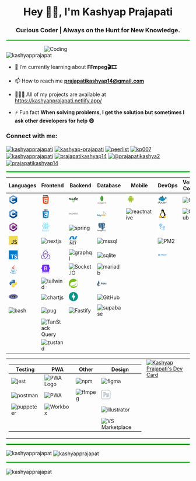 <h1 align="center">Hey 👋🏻, I'm Kashyap Prajapati</h1>
<h3 align="center">Curious Coder | Always on the Hunt for New Knowledge.</h3>
<hr style="border: 1px solid #00FF00;">

<img align="right" alt="Coding" width="400" src="https://media1.tenor.com/m/NOYF3f82b_gAAAAC/programmer.gif">
<p align="left"> <img src="https://komarev.com/ghpvc/?username=kashyapprajapat&label=Profile%20views&color=0e75b6&style=flat" alt="kashyapprajapat" /> </p>


- 🌱 I’m currently learning about **FFmpeg🎬🎞️**

- 📫 How to reach me **prajapatikashyap14@gmail.com**

- 👨🏻‍💻 All of my projects are available at https://kashyapprajapati.netlify.app/

- ⚡ Fun fact **When solving problems, I get the solution but sometimes I ask other developers for help 😄**




<h3 align="left">Connect with me:</h3>
<p align="left">
<a href="https://app.daily.dev/kashyapprajapati" target="blank"><img align="center" src="https://raw.githubusercontent.com/rahuldkjain/github-profile-readme-generator/master/src/images/icons/Social/devto.svg" alt="kashyapprajapati" height="30" width="40" /></a>
<a href="https://linkedin.com/in/kashyap-prajapati" target="blank"><img align="center" src="https://raw.githubusercontent.com/rahuldkjain/github-profile-readme-generator/master/src/images/icons/Social/linked-in-alt.svg" alt="kashyap-prajapati" height="30" width="40" /></a>
<a href="https://peerlist.io/kashyap_kp" target="blank"><img align="center" src="https://peerlist.io/favicon.ico" alt="peerlist" height="30" width="30" /></a>
<a href="https://hashnode.com/@kp007" target="blank">
  <img align="center" src="https://cdn.hashnode.com/res/hashnode/image/upload/v1611902473383/CDyAuTy75.png" alt="kp007" height="30" width="30" />
</a>
<a href="https://www.hackerrank.com/kashyapprajapati" target="blank"><img align="center" src="https://raw.githubusercontent.com/rahuldkjain/github-profile-readme-generator/master/src/images/icons/Social/hackerrank.svg" alt="kashyapprajapati" height="30" width="40" /></a>
<a href="https://www.leetcode.com/prajapatikashyap14" target="blank"><img align="center" src="https://raw.githubusercontent.com/rahuldkjain/github-profile-readme-generator/master/src/images/icons/Social/leet-code.svg" alt="prajapatikashyap14" height="30" width="40" /></a>
<a href="https://www.hackerearth.com/@prajapatikashya2" target="blank"><img align="center" src="https://raw.githubusercontent.com/rahuldkjain/github-profile-readme-generator/master/src/images/icons/Social/hackerearth.svg" alt="@prajapatikashya2" height="30" width="40" /></a>
<a href="https://auth.geeksforgeeks.org/user/prajapatikashyap14" target="blank"><img align="center" src="https://raw.githubusercontent.com/rahuldkjain/github-profile-readme-generator/master/src/images/icons/Social/geeks-for-geeks.svg" alt="prajapatikashyap14" height="30" width="40" /></a>
</p>




<hr style="border: 1px solid #00FF00;">

| Languages | Frontend | Backend | Database | Mobile | DevOps | Version Control | Desktop | Browser Extensions | BaaS |
|-----------|----------|---------|----------|--------|--------|-----------------|---------|-------------------|------|
| <img src="https://raw.githubusercontent.com/devicons/devicon/master/icons/c/c-original.svg" alt="c" width="25" height="25"/> | <img src="https://raw.githubusercontent.com/devicons/devicon/master/icons/html5/html5-original-wordmark.svg" alt="html5" width="25" height="25"/> | <img src="https://raw.githubusercontent.com/devicons/devicon/master/icons/nodejs/nodejs-original-wordmark.svg" alt="nodejs" width="25" height="25"/> | <img src="https://raw.githubusercontent.com/devicons/devicon/master/icons/mongodb/mongodb-original-wordmark.svg" alt="mongodb" width="25" height="25"/> | <img src="https://raw.githubusercontent.com/devicons/devicon/master/icons/android/android-original-wordmark.svg" alt="android" width="25" height="25"/> | <img src="https://raw.githubusercontent.com/devicons/devicon/master/icons/docker/docker-original-wordmark.svg" alt="docker" width="25" height="25"/> | <img src="https://git-scm.com/images/logos/downloads/Git-Icon-1788C.png" alt="Git" width="25" height="25"/> | <img src="https://raw.githubusercontent.com/devicons/devicon/master/icons/electron/electron-original.svg" alt="electron" width="25" height="25"/> | <img src="https://fonts.gstatic.com/s/i/productlogos/chrome_store/v7/192px.svg" alt="Chrome" width="25" height="25"/> | <img src="https://www.vectorlogo.zone/logos/firebase/firebase-icon.svg" alt="firebase" width="25" height="25"/> |
| <img src="https://raw.githubusercontent.com/devicons/devicon/master/icons/cplusplus/cplusplus-original.svg" alt="cplusplus" width="25" height="25"/> | <img src="https://raw.githubusercontent.com/devicons/devicon/master/icons/css3/css3-original-wordmark.svg" alt="css3" width="25" height="25"/> | <img src="https://raw.githubusercontent.com/devicons/devicon/master/icons/express/express-original-wordmark.svg" alt="express" width="25" height="25"/> | <img src="https://raw.githubusercontent.com/devicons/devicon/master/icons/mysql/mysql-original-wordmark.svg" alt="mysql" width="25" height="25"/> | <img src="https://reactnative.dev/img/header_logo.svg" alt="reactnative" width="25" height="25"/> | <img src="https://raw.githubusercontent.com/devicons/devicon/master/icons/linux/linux-original.svg" alt="linux" width="25" height="25"/> | <img src="https://github.githubassets.com/images/modules/logos_page/GitHub-Mark.png" alt="GitHub" width="25" height="25"/> | <img src="https://raw.githubusercontent.com/devicons/devicon/master/icons/java/java-original.svg" alt="AWT" width="25" height="25"/> | <img src="https://www.mozilla.org/media/protocol/img/logos/firefox/browser/logo.eb1324e44442.svg" alt="Firefox" width="25" height="25"/> | <img src="https://www.vectorlogo.zone/logos/appwriteio/appwriteio-icon.svg" alt="appwrite" width="25" height="25"/> |
| <img src="https://raw.githubusercontent.com/devicons/devicon/master/icons/csharp/csharp-original.svg" alt="csharp" width="25" height="25"/> | <img src="https://raw.githubusercontent.com/devicons/devicon/master/icons/react/react-original-wordmark.svg" alt="react" width="25" height="25"/> | <img src="https://www.vectorlogo.zone/logos/springio/springio-icon.svg" alt="spring" width="25" height="25"/> | <img src="https://raw.githubusercontent.com/devicons/devicon/master/icons/postgresql/postgresql-original-wordmark.svg" alt="postgresql" width="25" height="25"/> | | <img src="https://raw.githubusercontent.com/github/explore/main/topics/actions/actions.png" alt="GitHub Actions" width="25" height="25"/> | | <img src="https://upload.wikimedia.org/wikipedia/commons/0/0b/Qt_logo_2016.svg" alt="PyQt" width="25" height="25"/> | <img src="https://upload.wikimedia.org/wikipedia/commons/7/7e/Microsoft_Edge_logo_%282019%29.svg" alt="Edge" width="25" height="25"/> | |
| <img src="https://raw.githubusercontent.com/devicons/devicon/master/icons/javascript/javascript-original.svg" alt="javascript" width="25" height="25"/> | <img src="https://cdn.worldvectorlogo.com/logos/nextjs-2.svg" alt="nextjs" width="25" height="25"/> | <img src="https://raw.githubusercontent.com/devicons/devicon/master/icons/dot-net/dot-net-original-wordmark.svg" alt="dotnet" width="25" height="25"/> | <img src="https://www.svgrepo.com/show/303229/microsoft-sql-server-logo.svg" alt="mssql" width="25" height="25"/> | | <img src="https://pm2.keymetrics.io/assets/pm2-logo-1.png" alt="PM2" width="25" height="25"/> | | <img src="https://upload.wikimedia.org/wikipedia/commons/b/bb/WxWidgets.svg" alt="wxWidgets" width="25" height="25"/> | | |
| <img src="https://raw.githubusercontent.com/devicons/devicon/master/icons/typescript/typescript-original.svg" alt="typescript" width="25" height="25"/> | <img src="https://raw.githubusercontent.com/devicons/devicon/master/icons/redux/redux-original.svg" alt="redux" width="25" height="25"/> | <img src="https://www.vectorlogo.zone/logos/graphql/graphql-icon.svg" alt="graphql" width="25" height="25"/> | <img src="https://www.vectorlogo.zone/logos/sqlite/sqlite-icon.svg" alt="sqlite" width="25" height="25"/> | | <img src="https://raw.githubusercontent.com/devicons/devicon/d00d0969292a6569d45b06d3f350f463a0107b0d/icons/webpack/webpack-original-wordmark.svg" alt="webpack" width="25" height="25"/> | | <img src="https://streamlit.io/images/brand/streamlit-logo-primary-colormark-darktext.png" alt="Streamlit" width="40" height="25"/> | | |
| <img src="https://raw.githubusercontent.com/devicons/devicon/master/icons/java/java-original.svg" alt="java" width="25" height="25"/> | <img src="https://raw.githubusercontent.com/devicons/devicon/master/icons/bootstrap/bootstrap-plain-wordmark.svg" alt="bootstrap" width="25" height="25"/> | <img src="https://socket.io/images/logo.svg" alt="Socket.IO" width="25" height="25"/> | <img src="https://www.vectorlogo.zone/logos/mariadb/mariadb-icon.svg" alt="mariadb" width="25" height="25"/> | | | | | | |
| <img src="https://raw.githubusercontent.com/devicons/devicon/master/icons/python/python-original.svg" alt="python" width="25" height="25"/> | <img src="https://www.vectorlogo.zone/logos/tailwindcss/tailwindcss-icon.svg" alt="tailwind" width="25" height="25"/> | <img src="https://raw.githubusercontent.com/devicons/devicon/master/icons/spring/spring-original.svg" alt="Spring Boot" width="25" height="25"/> | <img src="https://github.com/cncf/landscape/blob/master/hosted_logos/prisma.svg" alt="prisma" width="25" height="25"/> | | | | | | |
| <img src="https://raw.githubusercontent.com/devicons/devicon/master/icons/php/php-original.svg" alt="php" width="25" height="25"/> | <img src="https://www.chartjs.org/media/logo-title.svg" alt="chartjs" width="25" height="25"/> | <img src="https://raw.githubusercontent.com/devicons/devicon/master/icons/fastapi/fastapi-original.svg" alt="FastAPI" width="25" height="25"/> | <img src="https://avatars.githubusercontent.com/u/1529926?s=200&v=4" alt="GitHub" width="25" height="25"/> | | | | | | |
| <img src="https://www.vectorlogo.zone/logos/gnu_bash/gnu_bash-icon.svg" alt="bash" width="25" height="25"/> | <img src="https://cdn.worldvectorlogo.com/logos/pug.svg" alt="pug" width="25" height="25"/> | <img src="https://fastify.dev/img/logos/fastify-white.svg" alt="Fastify" width="40" height="25"/> | <img src="https://www.vectorlogo.zone/logos/supabase/supabase-icon.svg" alt="supabase" width="25" height="25"/> | | | | | | |
| | <img src="https://raw.githubusercontent.com/tanstack/query/main/media/logo.png" alt="TanStack Query" width="25" height="25"/> | | | | | | | | |
| | <img src="https://zustand-demo.pmnd.rs/favicon.ico" alt="zustand" width="25" height="25"/> | | | | | | | | |

<table>
<tr>
<td width="75%">

| Testing | PWA | Other | Design |
|---------|-----|-------|--------|
| <img src="https://www.vectorlogo.zone/logos/jestjsio/jestjsio-icon.svg" alt="jest" width="25" height="25"/> | <img src="https://user-images.githubusercontent.com/3104648/28351989-7f68389e-6c4b-11e7-9bf2-e9fcd4977e7a.png" alt="PWA Logo" width="40" height="25"/> | <img src="https://static-production.npmjs.com/1996fcfdf7ca81ea795f67f093d7f449.png" alt="npm" width="25" height="25"/> | <img src="https://www.vectorlogo.zone/logos/figma/figma-icon.svg" alt="figma" width="25" height="25"/> |
| <img src="https://www.vectorlogo.zone/logos/getpostman/getpostman-icon.svg" alt="postman" width="25" height="25"/> | <img src="https://web-dev.imgix.net/image/FNkVSAX8UDTTQWQkKftSgGe9clO2/Z0YYoFwLkmz37n5G7Rq6.png" alt="PWA" width="25" height="25"/> | <img src="https://upload.wikimedia.org/wikipedia/commons/thumb/5/5f/FFmpeg_Logo_new.svg/300px-FFmpeg_Logo_new.svg.png" alt="ffmpeg" width="60" height="25"/> | <img src="https://raw.githubusercontent.com/devicons/devicon/master/icons/photoshop/photoshop-line.svg" alt="photoshop" width="25" height="25"/> |
| <img src="https://www.vectorlogo.zone/logos/pptrdev/pptrdev-official.svg" alt="puppeteer" width="25" height="25"/> | <img src="https://developers.google.com/web/tools/workbox/images/workbox-logo.png" alt="Workbox" width="25" height="25"/> | | <img src="https://www.vectorlogo.zone/logos/adobe_illustrator/adobe_illustrator-icon.svg" alt="illustrator" width="25" height="25"/> |
| | | | <img src="https://marketplace.visualstudio.com/favicon.ico" alt="VS Marketplace" width="25" height="25"/> |

</td>
<td width="25%" rowspan="2" style="vertical-align: top;">


<a href="https://app.daily.dev/kashyapprajapati">
  <img src="https://api.daily.dev/devcards/v2/ejOLtUi3uMAaN8BrdksTl.png?type=default&r=dj9" width="350" alt="Kashyap Prajapati's Dev Card" hight="250"/>
</a>

</td>
</tr>
</table>

<hr style="border: 1px solid #00FF00;">


<p><img align="left" src="https://github-readme-stats.vercel.app/api/top-langs?username=kashyapprajapat&show_icons=true&locale=en&layout=compact" alt="kashyapprajapat" /></p>


<p>&nbsp;<img align="center" src="https://github-readme-stats.vercel.app/api?username=kashyapprajapat&show_icons=true&locale=en" alt="kashyapprajapat" /></p>

<hr style="border: 1px solid #00FF00;">

<p><img align="center" src="https://github-readme-streak-stats.herokuapp.com/?user=kashyapprajapat&" alt="kashyapprajapat" /></p>


